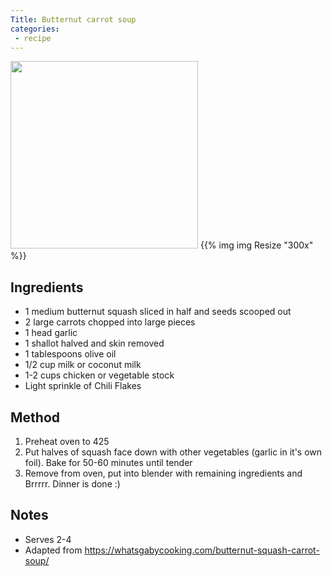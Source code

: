 ```yaml
---
Title: Butternut carrot soup
categories:
 - recipe
---
```

<img src="img.jpg" height="300px" />
{{% img img Resize "300x" %}}

## Ingredients
* 1 medium butternut squash sliced in half and seeds scooped out
* 2 large carrots chopped into large pieces
* 1 head garlic
* 1 shallot halved and skin removed
* 1 tablespoons olive oil
* 1/2 cup milk or coconut milk
* 1-2 cups chicken or vegetable stock
* Light sprinkle of Chili Flakes

## Method
1. Preheat oven to 425
2. Put halves of squash face down with other vegetables (garlic in it's own foil).  Bake for 50-60 minutes until tender
3. Remove from oven, put into blender with remaining ingredients and Brrrrr.  Dinner is done :)

## Notes
* Serves 2-4
* Adapted from https://whatsgabycooking.com/butternut-squash-carrot-soup/